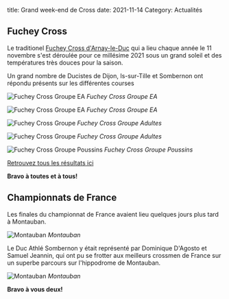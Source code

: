 title: Grand week-end de Cross
date: 2021-11-14
Category: Actualités


## Fuchey Cross

Le traditionel [Fuchey Cross d'Arnay-le-Duc](http://www.fucheycross.fr/) qui a lieu chaque année le 11
novembre s'est déroulée pour ce millésime 2021 sous un grand soleil et des
températures très douces pour la saison.

Un grand nombre de Ducistes de Dijon, Is-sur-Tille et Sombernon ont répondu
présents sur les différentes courses


![Fuchey Cross Groupe EA](/images/fuchey-2021-2.jpg)
*Fuchey Cross Groupe EA*

![Fuchey Cross Groupe EA](/images/fuchey-2021-4.jpg)
*Fuchey Cross Groupe EA*

![Fuchey Cross Groupe](/images/fuchey-2021-4.jpeg)
*Fuchey Cross Groupe Adultes*

![Fuchey Cross Groupe](/images/fuchey-2021-5.jpeg)
*Fuchey Cross Groupe Adultes*

![Fuchey Cross Groupe Poussins](/images/fuchey-2021-6.jpeg)
*Fuchey Cross Groupe Poussins*


[Retrouvez tous les résultats ici](https://bases.athle.fr/asp.net/liste.aspx?frmbase=resultats&frmmode=1&frmespace=1297&frmcompetition=243709)


**Bravo à toutes et à tous!**

## Championnats de France 

Les finales du championnat de France avaient lieu quelques jours plus tard à Montauban.

![Montauban](/images/montauban-2021-2.jpeg)
*Montauban*

Le Duc Athlé Sombernon y était représenté par Dominique D'Agosto et Samuel
Jeannin, qui ont pu se frotter aux meilleurs crossmen de France sur un superbe
parcours sur l'hippodrome de Montauban.

![Montauban](/images/montauban-2021-1.jpeg)
*Montauban*

**Bravo à vous deux!**
